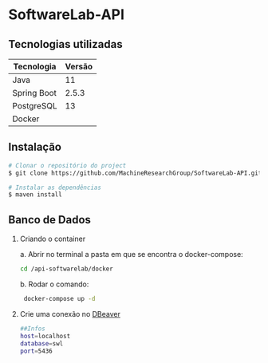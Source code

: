 # SoftwareLab-API

## Tecnologias utilizadas

| Tecnologia | Versão |
| ------ | ------ |
| Java | 11 |
| Spring Boot | 2.5.3 |
| PostgreSQL | 13 |
|Docker | |

## Instalação

```sh
# Clonar o repositório do project
$ git clone https://github.com/MachineResearchGroup/SoftwareLab-API.git

# Instalar as dependências
$ maven install
```

## Banco de Dados

1. Criando o container
   
   a. Abrir no terminal a pasta em que se encontra o docker-compose:
    ```sh
    cd /api-softwarelab/docker
    ```
   b. Rodar o comando:
   ```sh
    docker-compose up -d
    ```
2. Crie uma conexão no [DBeaver]
    ```sh
    ##Infos
    host=localhost
    database=swl
    port=5436
    ```


[//]: # (These are reference links used in the body of this note and get stripped out when the markdown processor does its job. 
There is no need to format nicely because it shouldn't be seen. Thanks SO - http://stackoverflow.com/questions/4823468/store-comments-in-markdown-syntax)

[DBeaver]: <https://dbeaver.io/download/>
